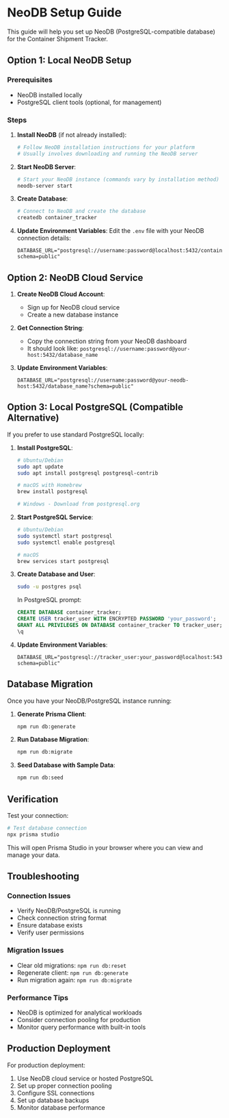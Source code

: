 # NeoDB Setup Guide

This guide will help you set up NeoDB (PostgreSQL-compatible database) for the Container Shipment Tracker.

## Option 1: Local NeoDB Setup

### Prerequisites
- NeoDB installed locally
- PostgreSQL client tools (optional, for management)

### Steps

1. **Install NeoDB** (if not already installed):
   ```bash
   # Follow NeoDB installation instructions for your platform
   # Usually involves downloading and running the NeoDB server
   ```

2. **Start NeoDB Server**:
   ```bash
   # Start your NeoDB instance (commands vary by installation method)
   neodb-server start
   ```

3. **Create Database**:
   ```bash
   # Connect to NeoDB and create the database
   createdb container_tracker
   ```

4. **Update Environment Variables**:
   Edit the `.env` file with your NeoDB connection details:
   ```env
   DATABASE_URL="postgresql://username:password@localhost:5432/container_tracker?schema=public"
   ```

## Option 2: NeoDB Cloud Service

1. **Create NeoDB Cloud Account**:
   - Sign up for NeoDB cloud service
   - Create a new database instance

2. **Get Connection String**:
   - Copy the connection string from your NeoDB dashboard
   - It should look like: `postgresql://username:password@your-host:5432/database_name`

3. **Update Environment Variables**:
   ```env
   DATABASE_URL="postgresql://username:password@your-neodb-host:5432/database_name?schema=public"
   ```

## Option 3: Local PostgreSQL (Compatible Alternative)

If you prefer to use standard PostgreSQL locally:

1. **Install PostgreSQL**:
   ```bash
   # Ubuntu/Debian
   sudo apt update
   sudo apt install postgresql postgresql-contrib
   
   # macOS with Homebrew
   brew install postgresql
   
   # Windows - Download from postgresql.org
   ```

2. **Start PostgreSQL Service**:
   ```bash
   # Ubuntu/Debian
   sudo systemctl start postgresql
   sudo systemctl enable postgresql
   
   # macOS
   brew services start postgresql
   ```

3. **Create Database and User**:
   ```bash
   sudo -u postgres psql
   ```
   
   In PostgreSQL prompt:
   ```sql
   CREATE DATABASE container_tracker;
   CREATE USER tracker_user WITH ENCRYPTED PASSWORD 'your_password';
   GRANT ALL PRIVILEGES ON DATABASE container_tracker TO tracker_user;
   \q
   ```

4. **Update Environment Variables**:
   ```env
   DATABASE_URL="postgresql://tracker_user:your_password@localhost:5432/container_tracker?schema=public"
   ```

## Database Migration

Once you have your NeoDB/PostgreSQL instance running:

1. **Generate Prisma Client**:
   ```bash
   npm run db:generate
   ```

2. **Run Database Migration**:
   ```bash
   npm run db:migrate
   ```

3. **Seed Database with Sample Data**:
   ```bash
   npm run db:seed
   ```

## Verification

Test your connection:
```bash
# Test database connection
npx prisma studio
```

This will open Prisma Studio in your browser where you can view and manage your data.

## Troubleshooting

### Connection Issues
- Verify NeoDB/PostgreSQL is running
- Check connection string format
- Ensure database exists
- Verify user permissions

### Migration Issues
- Clear old migrations: `npm run db:reset`
- Regenerate client: `npm run db:generate`
- Run migration again: `npm run db:migrate`

### Performance Tips
- NeoDB is optimized for analytical workloads
- Consider connection pooling for production
- Monitor query performance with built-in tools

## Production Deployment

For production deployment:
1. Use NeoDB cloud service or hosted PostgreSQL
2. Set up proper connection pooling
3. Configure SSL connections
4. Set up database backups
5. Monitor database performance
